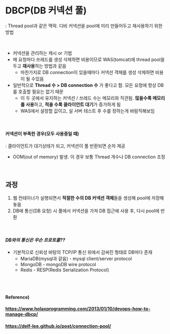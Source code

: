 # DBCP(DB 커넥션 풀)

: Thread pool과 같은 맥락. 디비 커넥션을 pool에 미리 만들어두고 재사용하기 위한 방법

<br>

* 커넥션을 관리하는 캐시 or 기법
* 매 요청마다 쓰레드를 생성 삭제하면 비용이므로 WAS(tomcat)에 thread pool을 두고 **재사용**하는 방법과 같음
  * 마찬가지로 DB connection이 있을때마다 커넥션 객체를 생성 삭제하면 비용이 될 수있음
* 일반적으로 **Thread 수 > DB connection 수** 가 좋다고 함. 모든 요청에 항상 DB를 호출할 필요는 없기 때문
  * 이 두 곳에서 유지하는 커넥션 / 쓰레드 수는 메모리와 직관됨. **많을수록 메모리를 사용**하고, **적을 수록 클라이언트 대기**가 증가하게 됨
  * WAS에서 설정할 값이고, 실 서버 테스트 후 수를 정하는게 바람직해보임

<br>

#### 커넥션이 부족한 경우(모두 사용중일 때)

: 클라이언트가 대기상태가 되고, 커넥션이 풀 반환되면 순차 제공

* OOM(out of memory) 발생. 이 경우 보통 Thread 개수나 DB connection 조정

<br>

## 과정

1. 웹 컨테이너가 실행되면서 **적절한 수의 DB 커넥션 객체**들을 생성해 pool에 저장해놓음
2. DB에 통신(DB 요청) 시 풀에서 커넥션을 가져 DB 접근에 사용 후, 다시 pool에 반환

<br>

#### *DB와의 통신은 무슨 프로토콜??*

* 기본적으로 신뢰성 바탕의 TCP/IP 통신 위에서 감싸진 형태로 DB마다 존재
  * MariaDB(mysql과 같음) - mysql client/server protocol
  * MongoDB - mongoDB wire protocol
  * Redis - RESP(Redis Serialization Protocol)

<br><br>

#### Reference)

#### https://www.holaxprogramming.com/2013/01/10/devops-how-to-manage-dbcp/

#### https://delf-lee.github.io/post/connection-pool/